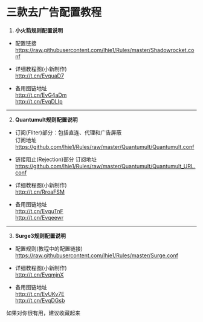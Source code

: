 # 三款去广告配置教程

1. **小火箭规则配置说明**  

- 配置链接  
https://raw.githubusercontent.com/lhie1/Rules/master/Shadowrocket.conf

- 详细教程图(小新制作)  
http://t.cn/EvquaD7  

- 备用图链地址  
http://t.cn/EvG4aDm  
http://t.cn/EvqDLIp  


----------------------------
2. **Quantumult规则配置说明**  

- 订阅(Fliter)部分：包括直连、代理和广告屏蔽  
订阅地址  
https://github.com/lhie1/Rules/raw/master/Quantumult/Quantumult.conf  

- 链接阻止(Rejection)部分
订阅地址  
https://github.com/lhie1/Rules/raw/master/Quantumult/Quantumult_URL.conf  

- 详细教程图(小新制作)  
http://t.cn/RroaFSM  

- 备用图链地址  
http://t.cn/EvquTnF  
http://t.cn/Evqeewr  

----------------------------
3. **Surge3规则配置说明**  

- 配置规则(教程中的配置链接)  
https://raw.githubusercontent.com/lhie1/Rules/master/Surge.conf  

- 详细教程图(小新制作)  
http://t.cn/EvqmjnX    

- 备用图链地址  
http://t.cn/EvUKv7E  
http://t.cn/EvqDGsb  

如果对你很有用，建议收藏起来  
